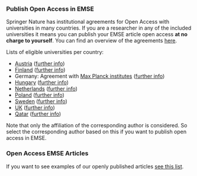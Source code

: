 ### Publish Open Access in EMSE

Springer Nature has institutional agreements for Open Access with universities in many countries. If you are a researcher in any of the included universities it means you can publish your EMSE article open access **at no charge to yourself**. You can find an overview of the agreements [here](https://www.springer.com/gp/open-access/springer-open-choice/springer-compact).

Lists of eligible universities per country:
- [Austria](https://www.konsortien.at/ssl/springercompact.asp#institutions) ([further info](https://www.springer.com/gp/open-access/springer-open-choice/springer-compact/agreements-austrian-authors))
- [Finland](https://resource-cms.springernature.com/springer-cms/rest/v1/content/16578540/data/v1) ([further info](https://www.springer.com/gp/open-access/springer-open-choice/springer-compact/agreements-finnish-authors))
- Germany: Agreement with [Max Planck institutes](https://resource-cms.springernature.com/springer-cms/rest/v1/content/836152/data/v6) ([further info](https://www.springer.com/gp/open-access/springer-open-choice/springer-compact/agreements-max-planck-authors))
- [Hungary](https://resource-cms.springernature.com/springer-cms/rest/v1/content/16755254/data/v1) ([further info](https://www.springer.com/gp/open-access/springer-open-choice/springer-compact/agreements-hungarian-authors))
- [Netherlands](https://resource-cms.springernature.com/springer-cms/rest/v1/content/10064952/data/v2) ([further info](https://www.springer.com/gp/open-access/springer-open-choice/springer-compact/agreements-dutch-authors))
- [Poland](https://resource-cms.springernature.com/springer-cms/rest/v1/content/16372558/data/v1) ([further info](https://www.springer.com/gp/open-access/springer-open-choice/springer-compact/agreements-polish-authors))
- [Sweden](https://resource-cms.springernature.com/springer-cms/rest/v1/content/16690846/data/v1) ([further info](https://www.springer.com/gp/open-access/springer-open-choice/springer-compact/agreements-swedish-authors))
- [UK](https://resource-cms.springernature.com/springer-cms/rest/v1/content/16278834/data/v1) ([further info](https://www.springer.com/gp/open-access/springer-open-choice/springer-compact/agreements-uk-authors))
- [Qatar](https://resource-cms.springernature.com/springer-cms/rest/v1/content/16508400/data/v1) ([further info](https://www.springer.com/gp/open-access/springer-open-choice/springer-compact/agreements-qatari-authors))

Note that only the affiliation of the corresponding author is considered. So select the corresponding author based on this if you want to publish open access in EMSE.

### Open Access EMSE Articles

If you want to see examples of our openly published articles [see this list](https://link.springer.com/search?query=&search-within=Journal&facet-journal-id=10664&package=openaccessarticles).